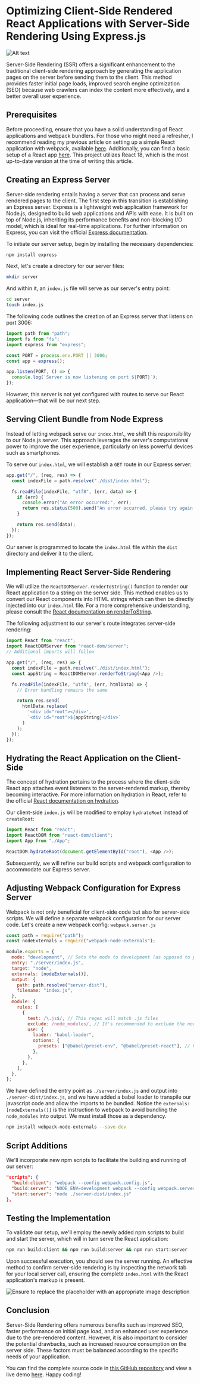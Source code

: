 # Optimizing Client-Side Rendered React Applications with Server-Side Rendering Using Express.js

![Alt text](./moving-from-react-to-ssr/intro.png)

Server-Side Rendering (SSR) offers a significant enhancement to the traditional client-side rendering approach by generating the application pages on the server before sending them to the client. This method provides faster initial page loads, improved search engine optimization (SEO) because web crawlers can index the content more effectively, and a better overall user experience.

## Prerequisites

Before proceeding, ensure that you have a solid understanding of React applications and webpack bundlers. For those who might need a refresher, I recommend reading my previous article on setting up a simple React application with webpack, available [here](insert-link). Additionally, you can find a basic setup of a React app [here](https://github.com/vvasylkovskyi/react-app-with-webpack). This project utilizes React 18, which is the most up-to-date version at the time of writing this article.

## Creating an Express Server

Server-side rendering entails having a server that can process and serve rendered pages to the client. The first step in this transition is establishing an Express server. Express is a lightweight web application framework for Node.js, designed to build web applications and APIs with ease. It is built on top of Node.js, inheriting its performance benefits and non-blocking I/O model, which is ideal for real-time applications. For further information on Express, you can visit the official [Express documentation](https://expressjs.com/).

To initiate our server setup, begin by installing the necessary dependencies:

```sh
npm install express
```

Next, let's create a directory for our server files:

```sh
mkdir server
```

And within it, an `index.js` file will serve as our server's entry point:

```sh
cd server
touch index.js
```

The following code outlines the creation of an Express server that listens on port 3006:

```javascript
import path from "path";
import fs from "fs";
import express from "express";

const PORT = process.env.PORT || 3006;
const app = express();

app.listen(PORT, () => {
  console.log(`Server is now listening on port ${PORT}`);
});
```

However, this server is not yet configured with routes to serve our React application—that will be our next step.

## Serving Client Bundle from Node Express

Instead of letting webpack serve our `index.html`, we shift this responsibility to our Node.js server. This approach leverages the server's computational power to improve the user experience, particularly on less powerful devices such as smartphones.

To serve our `index.html`, we will establish a `GET` route in our Express server:

```javascript
app.get("/", (req, res) => {
  const indexFile = path.resolve("./dist/index.html");

  fs.readFile(indexFile, "utf8", (err, data) => {
    if (err) {
      console.error("An error occurred:", err);
      return res.status(500).send("An error occurred, please try again later.");
    }

    return res.send(data);
  });
});
```

Our server is programmed to locate the `index.html` file within the `dist` directory and deliver it to the client.

## Implementing React Server-Side Rendering

We will utilize the `ReactDOMServer.renderToString()` function to render our React application to a string on the server side. This method enables us to convert our React components into HTML strings which can then be directly injected into our `index.html` file. For a more comprehensive understanding, please consult the [React documentation on renderToString](https://reactjs.org/docs/react-dom-server.html#rendertostring).

The following adjustment to our server's route integrates server-side rendering:

```javascript
import React from "react";
import ReactDOMServer from "react-dom/server";
// Additional imports will follow

app.get("/", (req, res) => {
  const indexFile = path.resolve("./dist/index.html");
  const appString = ReactDOMServer.renderToString(<App />);

  fs.readFile(indexFile, "utf8", (err, htmlData) => {
    // Error handling remains the same

    return res.send(
      htmlData.replace(
        '<div id="root"></div>',
        `<div id="root">${appString}</div>`
      )
    );
  });
});
```

## Hydrating the React Application on the Client-Side

The concept of hydration pertains to the process where the client-side React app attaches event listeners to the server-rendered markup, thereby becoming interactive. For more information on hydration in React, refer to the official [React documentation on hydration](https://reactjs.org/docs/react-dom.html#hydrate).

Our client-side `index.js` will be modified to employ `hydrateRoot` instead of `createRoot`:

```javascript
import React from "react";
import ReactDOM from "react-dom/client";
import App from "./App";

ReactDOM.hydrateRoot(document.getElementById("root"), <App />);
```

Subsequently, we will refine our build scripts and webpack configuration to accommodate our Express server.

## Adjusting Webpack Configuration for Express Server

Webpack is not only beneficial for client-side code but also for server-side scripts. We will define a separate webpack configuration for our server code. Let's create a new webpack config: `webpack.server.js`

```javascript
const path = require("path");
const nodeExternals = require("webpack-node-externals");

module.exports = {
  mode: "development", // Sets the mode to development (as opposed to production)
  entry: "./server/index.js",
  target: "node",
  externals: [nodeExternals()],
  output: {
    path: path.resolve("server-dist"),
    filename: "index.js",
  },
  module: {
    rules: [
      {
        test: /\.js$/, // This regex will match .js files
        exclude: /node_modules/, // It's recommended to exclude the node_modules directory
        use: {
          loader: "babel-loader",
          options: {
            presets: ["@babel/preset-env", "@babel/preset-react"], // Presets used for transpiling
          },
        },
      },
    ],
  },
};
```

We have defined the entry point as `./server/index.js` and output into `./server-dist/index.js`, and we have added a babel loader to transpile our javascript code and allow the imports to be bundled. Notice the `externals: [nodeExternals()]` is the instruction to webpack to avoid bundling the `node_modules` into output. We must install those as a dependency.

```sh
npm install webpack-node-externals --save-dev
```

## Script Additions

We'll incorporate new npm scripts to facilitate the building and running of our server:

```json
"scripts": {
  "build:client": "webpack --config webpack.config.js",
  "build:server": "NODE_ENV=development webpack --config webpack.server.js",
  "start:server": "node ./server-dist/index.js"
},
```

## Testing the Implementation

To validate our setup, we'll employ the newly added npm scripts to build and start the server, which will in turn serve the React application:

```sh
npm run build:client && npm run build:server && npm run start:server
```

Upon successful execution, you should see the server running. An effective method to confirm server-side rendering is by inspecting the network tab for your local server call, ensuring the complete `index.html` with the React application's markup is present.

![Ensure to replace the placeholder with an appropriate image description](./moving-from-react-to-ssr/result.png)

## Conclusion

Server-Side Rendering offers numerous benefits such as improved SEO, faster performance on initial page load, and an enhanced user experience due to the pre-rendered content. However, it is also important to consider the potential drawbacks, such as increased resource consumption on the server side. These factors must be balanced according to the specific needs of your application.

You can find the complete source code in [this GitHub repository](https://github.com/vvasylkovskyi/react-express-SSR) and view a live demo [here](https://viktorvasylkovskyi.github.io/react-express-SSR/). Happy coding!

